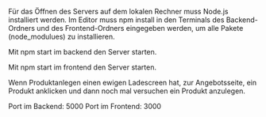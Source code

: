 Für das Öffnen des Servers auf dem lokalen Rechner muss Node.js installiert werden.
Im Editor muss npm install in den Terminals
des Backend-Ordners und des Frontend-Ordners eingegeben werden,
um alle Pakete (node_modulues) zu installieren.

Mit npm start im backend den Server starten.

Mit npm start im frontend den Server starten.

Wenn Produktanlegen einen ewigen Ladescreen hat, zur Angebotsseite, ein Produkt anklicken und dann noch mal versuchen ein Produkt anzulegen.

Port im Backend: 5000
Port im Frontend: 3000

